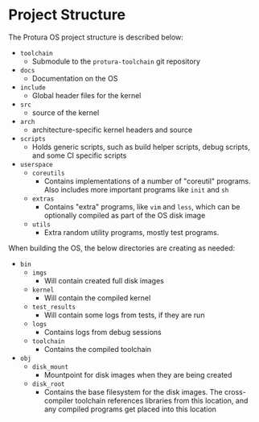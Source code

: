 Project Structure
=================

The Protura OS project structure is described below:

- `toolchain`
  - Submodule to the `protura-toolchain` git repository
- `docs`
  - Documentation on the OS
- `include`
  - Global header files for the kernel
- `src`
  - source of the kernel
- `arch`
  - architecture-specific kernel headers and source
- `scripts`
  - Holds generic scripts, such as build helper scripts, debug scripts, and some CI specific scripts
- `userspace`
  - `coreutils`
    - Contains implementations of a number of "coreutil" programs. Also includes more important programs like `init` and `sh`
  - `extras`
    - Contains "extra" programs, like `vim` and `less`, which can be optionally compiled as part of the OS disk image
  - `utils`
    - Extra random utility programs, mostly test programs.

When building the OS, the below directories are creating as needed:

- `bin`
  - `imgs`
    - Will contain created full disk images
  - `kernel`
    - Will contain the compiled kernel
  - `test_results`
    - Will contain some logs from tests, if they are run
  - `logs`
    - Contains logs from debug sessions
  - `toolchain`
    - Contains the compiled toolchain
- `obj`
  - `disk_mount`
    - Mountpoint for disk images when they are being created
  - `disk_root`
    - Contains the base filesystem for the disk images. The cross-compiler toolchain references libraries from this location, and any compiled programs get placed into this location
